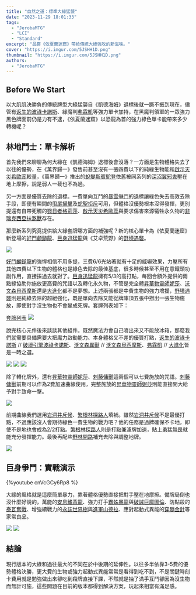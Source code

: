 ```yaml
---
title: "自然之道：標準大綠猛襲"
date: "2023-11-29 18:01:33"
tags:
  - "JerobaMTG"
  - "LCI"
  - "Standard"
excerpt: "品嘗《依夏蘭迷窟》帶給傳統大綠強攻的新滋味。"
cover: "https://i.imgur.com/5JSHH1D.png"
thumbnail: "https://i.imgur.com/5JSHH1D.png"
authors:
  - "JerobaMTG"
---
```


## Before We Start

以大肌肌決勝負的傳統牌型大綠猛襲自《凱德海姆》退標後就一蹶不振到現在，儘管有[返生的波祿卡諾斯](https://cards.scryfall.io/large/front/4/7/47f7d313-8333-41fe-8bfa-c96774dac228.jpg)、綠魔判[弗霖凱](https://cards.scryfall.io/large/front/e/2/e24b5289-d3b5-4b4d-bb37-69bf2c3b48bc.jpg)等強力單卡加持，在黑魔判領軍的一眾強力黑色牌面前仍是力有不逮，《依夏蘭迷窟》以恐龍為首的強力綠色單卡能帶來多少轉機呢？

## 林地鬥士：單卡解析

首先我們來聊聊為何大綠在《凱德海姆》退標後會沒落？一方面是生物體格失去了以往的優勢，在《萬界歸一》發售前甚至沒有一張四費以下的純綠生物能和[啟示天災希歐蕊](https://cards.scryfall.io/large/front/d/6/d67be074-cdd4-41d9-ac89-0a0456c4e4b2.jpg)較量，《萬界歸一》推出的[蛻變斯賓駝登](https://cards.scryfall.io/large/front/d/d/dd4bcb42-f5cf-410d-8f20-1006b0f92abe.jpg)依舊被同系列的[深沼翼邪鬼](https://cards.scryfall.io/large/front/8/6/86b0edaf-8cfd-4508-9554-6f0fddc2dfc4.jpg)壓在地上摩擦，說是弱人一截也不為過。

另一方面是優質去除的退標。一費單向互鬥的[暴雪爭鬥](https://cards.scryfall.io/large/front/3/4/3401a24b-f2b4-43c8-a3f0-477dcb3c1148.jpg)的退標讓綠色失去高效去除手段，即便有瞬間的[甩尾掃擊](https://cards.scryfall.io/large/front/9/5/95a39b26-8c83-40ea-b492-036251366d73.jpg?1673307819)及[蛇聖拒斥](https://cards.scryfall.io/large/front/b/1/b11ddc71-6469-49bf-bb6d-46e0cd188434.jpg)可用，但體格沒優勢根本沒得發揮，更別提還有自帶死觸的[戮日者格莉莎](https://cards.scryfall.io/large/front/b/2/b2bf633e-0470-4b87-99ed-5ad1683b0954.jpg)、[啟示天災希歐蕊](https://cards.scryfall.io/large/front/d/6/d67be074-cdd4-41d9-ac89-0a0456c4e4b2.jpg)與要求傷害來源犧牲永久物的[非瑞克西亞抹煞獸](https://cards.scryfall.io/large/front/6/7/67a9c38b-6b3a-4056-a87c-fc48446f854f.jpg)存在。

那麼新系列究竟提供給大綠套牌哪方面的補強呢？新的核心單卡為《依夏蘭迷窟》新登場的[好鬥顱鎚龍](https://cards.scryfall.io/large/front/6/3/632e5635-a9bc-473a-a885-02e1fd258f7b.jpg)、[巨身迅猛龍](https://cards.scryfall.io/large/front/4/5/45f763af-5a6a-404c-8e8c-4dbed71277bc.jpg)與《艾卓荒野》的[野境遇襲](https://cards.scryfall.io/large/front/d/e/de21251f-40bf-4f7e-9e85-9033207a788f.jpg)。

![](https://i.imgur.com/riIFDa3.png)

[好鬥顱鎚龍](https://cards.scryfall.io/large/front/6/3/632e5635-a9bc-473a-a885-02e1fd258f7b.jpg)的強悍相信不用多提，三費6/6光站著就有十足的威嚇效果，力壓所有其他四費以下生物的體格也是綠色去除的最佳基底，很多時候甚至不用在意鐵頭功副作用，直接揍過去就對了。[巨身迅猛龍](https://cards.scryfall.io/large/front/4/5/45f763af-5a6a-404c-8e8c-4dbed71277bc.jpg)擁有5/3的高打點，每回合額外提供的兩點綠協助你施放更高費的咒語以及轉化永久物，不管是完全體[昇華物靈師妮莎](https://cards.scryfall.io/large/front/1/d/1dd64b1d-bcef-476c-bf0b-3ac7df7cbed3.jpg)、[沃文森貝西摩斯](https://cards.scryfall.io/large/back/5/f/5fdf5fc4-69c8-4a59-9095-c2feefb64371.jpg)還是[大進化](https://cards.scryfall.io/large/back/e/2/e24b5289-d3b5-4b4d-bb37-69bf2c3b48bc.jpg)都不是夢想。上述兩張都是中費生物的強力增援，[野境遇襲](https://cards.scryfall.io/large/front/d/e/de21251f-40bf-4f7e-9e85-9033207a788f.jpg)則是純綠去除的超絕強化，既是單向去除又能從牌庫頂五張中撈出一張生物施放，即使對手沒生物也不會變成死牌。套牌列表如下：

[套牌列表](https://www.mtggoldfish.com/deck/5997677#paper)
![](https://i.imgur.com/TxEcSoL.png)

說完核心元件後來談談其他組件。既然魔法力會自己噴出來又不能放冰箱，那麼我們就需要具備需要大把魔力啟動能力、本身體格又不差的優質打點，[返生的波祿卡諾斯](https://cards.scryfall.io/large/front/4/7/47f7d313-8333-41fe-8bfa-c96774dac228.jpg) // [破壞引擎波祿卡諾斯](https://cards.scryfall.io/large/back/4/7/47f7d313-8333-41fe-8bfa-c96774dac228.jpg)、[沃文森異獸](https://cards.scryfall.io/large/front/5/f/5fdf5fc4-69c8-4a59-9095-c2feefb64371.jpg) // [沃文森貝西摩斯](https://cards.scryfall.io/large/back/5/f/5fdf5fc4-69c8-4a59-9095-c2feefb64371.jpg)、[弗霖凱](https://cards.scryfall.io/large/front/e/2/e24b5289-d3b5-4b4d-bb37-69bf2c3b48bc.jpg) // [大進化](https://cards.scryfall.io/large/back/e/2/e24b5289-d3b5-4b4d-bb37-69bf2c3b48bc.jpg)皆是一時之選。

![](https://i.imgur.com/oaZuBi5.png)
![](https://i.imgur.com/DwzJcq0.png)
![](https://i.imgur.com/ckloD6C.png)

除了轉化牌外，還有[昇華物靈師妮莎](https://cards.scryfall.io/large/front/1/d/1dd64b1d-bcef-476c-bf0b-3ac7df7cbed3.jpg)、[刺藤傭獸](https://cards.scryfall.io/large/front/4/7/475d7e9a-759d-4523-a5cd-2a6e0d1b14ea.jpg)這兩個可以七費施放的咒語。[刺藤傭獸](https://cards.scryfall.io/large/front/4/7/475d7e9a-759d-4523-a5cd-2a6e0d1b14ea.jpg)前期可以作為2費加速曲線使用，完整施放的[昇華物靈師妮莎](https://cards.scryfall.io/large/front/1/d/1dd64b1d-bcef-476c-bf0b-3ac7df7cbed3.jpg)則能直接開大給予對手致命一擊。

![](https://i.imgur.com/oQ2TvJB.png)

前期曲線我們選用[岩洞井斥候](https://cards.scryfall.io/large/front/4/c/4ce4b7bc-636b-4723-a7c1-2c859f333492.jpg)、[繁根林探路人](https://cards.scryfall.io/large/front/b/4/b4066d41-0eb5-4dfd-93ec-2f242c3a27a4.jpg)填補。雖然[岩洞井斥候](https://cards.scryfall.io/large/front/4/c/4ce4b7bc-636b-4723-a7c1-2c859f333492.jpg)不是最優打點，不過應該沒人會期待綠色一費生物的戰力吧？他的任務是過牌確保不卡地，即使不是地也會成為2/2打點。[繁根林探路人](https://cards.scryfall.io/large/front/b/4/b4066d41-0eb5-4dfd-93ec-2f242c3a27a4.jpg)則是打點兼濾牌加速，貼上[勇猛無畏](https://cards.scryfall.io/large/front/4/0/40b0813a-38cf-4a07-81d6-91d24af8b549.jpg)就能充分發揮能力。最後再配些[野林開路](https://cards.scryfall.io/large/front/7/1/712a0640-d9c8-46fc-b38b-bf20a40fa902.jpg)補充去除與調整地牌。

![](https://i.imgur.com/VAg4LP1.png)

## 巨身爭鬥：實戰演示

{%youtube cnVcGCy6Rp8 %}

大綠的風格就是這麼簡單暴力，靠著體格優勢直接把對手壓在地摩擦。備牌局倒也沒什麼好說的，萬能的[安息鰭背龍](https://cards.scryfall.io/large/front/5/b/5b647377-d47e-4630-8ccc-933ef6127880.jpg)、強力打手[霸蛛暴龍](https://cards.scryfall.io/large/front/0/f/0fb52b44-da5f-4f7a-a6c2-7924b855e051.jpg?1675957171)與[破誡巨魔圖倫](https://cards.scryfall.io/large/front/6/d/6d9f51dd-0393-4b3c-bea5-8f74634ab0e5.jpg)、防點殺的[泰瓦奮戰](https://cards.scryfall.io/large/front/c/7/c7b362a5-382a-4016-b4f2-aa7b683354c4.jpg)、增強續戰力的[永誌世界樹](https://cards.scryfall.io/large/front/c/0/c0cdeaba-fc21-44e6-bf99-aa1ff379401b.jpg)與[進軍山德拉](https://cards.scryfall.io/large/front/5/f/5f80764e-8fa2-44e2-84c6-3b55f1c40ee7.jpg)、應對起動式異能的[穿髓金針](https://cards.scryfall.io/large/front/e/f/ef4ecff2-49e9-468f-81f0-5acb596055a4.jpg)等家常良品。

![](https://i.imgur.com/iTxsZHH.png)
![](https://i.imgur.com/zVC3Nr5.png)

## 結論

現行版本的大綠和過往最大的不同在於中後期的延伸性。以往多半依靠3-5費的優勢體格決勝，更大費的生物或強力起動式異能常常是看得到吃不到，不是關鍵時刻卡費用就是勉強做出來卻吃到殺牌直接下課，不然就是抽了滿手互鬥卻因為沒生物而無計可施，這些問題在目前的版本都得到解決方案，玩起來相當有滿足感。
